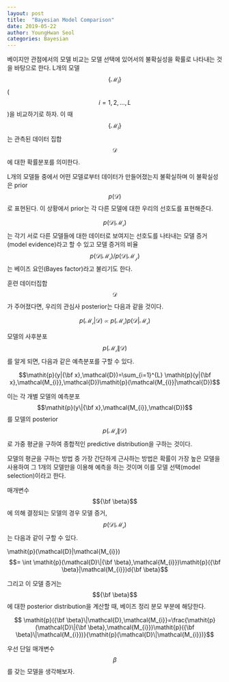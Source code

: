 ```yaml
---
layout: post
title:  "Bayesian Model Comparison"
date: 2019-05-22
author: YoungHwan Seol
categories: Bayesian
---
```


베이지안 관점에서의 모델 비교는 모델 선택에 있어서의 불확실성을 확률로 나타내는 것을 바탕으로 한다. L개의 모델 $$\{\mathcal{M}_{i}\}$$ ($$\mathit{i}=1,2,...,L$$)을 비교하기로 하자. 이 때 $$\{\mathcal{M}_{i}\}$$는 관측된 데이터 집합 $$\mathcal{D}$$에 대한 확률분포를 의미한다. 

L개의 모델들 중에서 어떤 모델로부터 데이터가 만들어졌는지 불확실하며 이 불확실성은 prior $$\mathit{p}(\mathcal{D})$$로 표현된다. 이 상황에서 prior는 각 다른 모델에 대한 우리의 선호도를 표현해준다. 

$$\mathit{p}(\mathcal{D}\|\mathcal{M_{i}})$$는 각기 서로 다른 모델들에 대한 데이터로 보여지는 선호도를 나타내는 모델 증거(model evidence)라고 할 수 있고 모델 증거의 비율 $$\mathit{p}(\mathcal{D}\|\mathcal{M_{i}})/\mathit{p}(\mathcal{D}\|\mathcal{M_{j}})$$는 베이즈 요인(Bayes factor)라고 불리기도 한다.

훈련 데이터집합 $$\mathcal{D}$$가 주어졌다면, 우리의 관심사 posterior는 다음과 같을 것이다.

$$\mathit{p}(\mathcal{M_{i}}|\mathcal{D}) \propto \mathit{p}(\mathcal{M_{i}})\mathit{p}(\mathcal{D}|\mathcal{M_{i}})$$

모델의 사후분포 $$\mathit{p}(\mathcal{M_{i}}\|\mathcal{D})$$를 알게 되면, 다음과 같은 예측분포를 구할 수 있다.

$$\mathit{p}(y|{\bf x},\mathcal{D})=\sum_{i=1}^{L} \mathit{p}(y|{\bf x},\mathcal{M_{i}},\mathcal{D})\mathit{p}(\mathcal{M_{i}}|\mathcal{D})$$

이는 각 개별 모델의 예측분포 $$\mathit{p}(y\|{\bf x},\mathcal{M_{i}},\mathcal{D})$$를 모델의 posterior $$\mathit{p}(\mathcal{M_{i}}\|\mathcal{D})$$로 가중 평균을 구하여 종합적인 predictive distribution을 구하는 것이다.

모델의 평균을 구하는 방법 중 가장 간단하게 근사하는 방법은 확률이 가장 높은 모델을 사용하여 그 1개의 모델만을 이용해 예측을 하는 것이며 이를 모델 선택(model selection)이라고 한다.

매개변수 $${\bf \beta}$$에 의해 결정되는 모델의 경우 모델 증거,$$\mathit{p}(\mathcal{D}\|\mathcal{M_{i}})$$는 다음과 같이 구할 수 있다.

$$ $$\mathit{p}(\mathcal{D}\|\mathcal{M_{i}})$$= \int \mathit{p}(\mathcal{D}\|{\bf \beta},\mathcal{M_{i}})\mathit{p}({\bf \beta}|\mathcal{M_{i}})d{\bf \beta}$$

그리고 이 모델 증거는 $${\bf \beta}$$에 대한 posterior distribution을 계산할 때, 베이즈 정리 분모 부분에 해당한다. 

$$ \mathit{p}({\bf \beta}\|\mathcal{D},\mathcal{M_{i}}=\frac{\mathit{p}(\mathcal{D}\|{\bf \beta},\mathcal{M_{i}})\mathit{p}({\bf \beta}\|\mathcal{M_{i}})}{\mathit{p}(\mathcal{D}\|\mathcal{M_{i}})}$$

우선 단일 매개변수 $$\beta$$를 갖는 모델을 생각해보자. 





